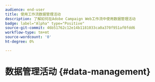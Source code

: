 ```yaml
---
audience: end-user
title: 使用工作流数据管理活动
description: 了解如何在Adobe Campaign Web工作流中使用数据管理活动
badge: label="Alpha" type="Positive"
source-git-commit: 46b51762c12e14b1181033ca0a370f951af0fdd6
workflow-type: tm+mt
source-wordcount: '0'
ht-degree: 0%

---
```


# 数据管理活动 {#data-management}
